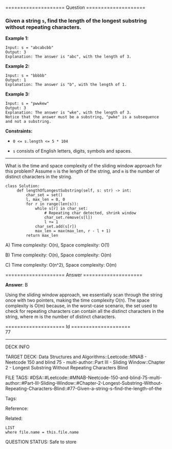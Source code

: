 ==================== Question ====================  

### Given a string `s`, find the length of the **longest** **substring** without repeating characters.

**Example 1:**

<!-- codeblock-start -->
<pre><code>Input: s = "abcabcbb"
Output: 3
Explanation: The answer is "abc", with the length of 3.
</code></pre>
<!-- codeblock-end -->

**Example 2:**

<!-- codeblock-start -->
<pre><code>Input: s = "bbbbb"
Output: 1
Explanation: The answer is "b", with the length of 1.
</code></pre>
<!-- codeblock-end -->

**Example 3:**

<!-- codeblock-start -->
<pre><code>Input: s = "pwwkew"
Output: 3
Explanation: The answer is "wke", with the length of 3.
Notice that the answer must be a substring, "pwke" is a subsequence and not a substring.
</code></pre>
<!-- codeblock-end -->

**Constraints:**

- `0 <= s.length <= 5 * 104`

- `s` consists of English letters, digits, symbols and spaces.

---

What is the time and space complexity of the sliding window approach for this problem? Assume `n` is the length of the string, and `m` is the number of distinct characters in the string.

<!-- codeblock-start -->
<pre><code class="hljs language-python"><span class="hljs-keyword">class</span> <span class="hljs-title class_">Solution</span>:
     <span class="hljs-keyword">def</span> <span class="hljs-title function_">lengthOfLongestSubstring</span>(<span class="hljs-params">self, s: <span class="hljs-built_in">str</span></span>) -> <span class="hljs-built_in">int</span>:
         char_set = <span class="hljs-built_in">set</span>()
         l, max_len = <span class="hljs-number">0</span>, <span class="hljs-number">0</span>
         <span class="hljs-keyword">for</span> r <span class="hljs-keyword">in</span> <span class="hljs-built_in">range</span>(<span class="hljs-built_in">len</span>(s)):
             <span class="hljs-keyword">while</span> s[r] <span class="hljs-keyword">in</span> char_set:
                 <span class="hljs-comment"># Repeating char detected, shrink window</span>
                 char_set.remove(s[l])
                 l += <span class="hljs-number">1</span>
             char_set.add(s[r])
             max_len = <span class="hljs-built_in">max</span>(max_len, r - l + <span class="hljs-number">1</span>)
         <span class="hljs-keyword">return</span> max_len
</code></pre>
<!-- codeblock-end -->

A) Time complexity: O(n), Space complexity: O(1)

B) Time complexity: O(n), Space complexity: O(m)

C) Time complexity: O(n^2), Space complexity: O(m)  

==================== Answer ====================  

**Answer**: B

Using the sliding window approach, we essentially scan through the string once with two pointers, making the time complexity O(n). The space complexity is O(m) because, in the worst-case scenario, the set used to check for repeating characters can contain all the distinct characters in the string, where m is the number of distinct characters.

==================== Id ====================  
77

---

DECK INFO

TARGET DECK: Data Structures and Algorithms::Leetcode::MNAB - Neetcode 150 and blind 75 - multi-author::Part III - Sliding Window::Chapter 2 - Longest Substring Without Repeating Characters Blind

FILE TAGS: #DSA::#Leetcode::#MNAB-Neetcode-150-and-blind-75-multi-author::#Part-III-Sliding-Window::#Chapter-2-Longest-Substring-Without-Repeating-Characters-Blind::#77-Given-a-string-s-find-the-length-of-the

Tags:

Reference:

Related:

```dataview
LIST
where file.name = this.file.name
```
QUESTION STATUS: Safe to store
